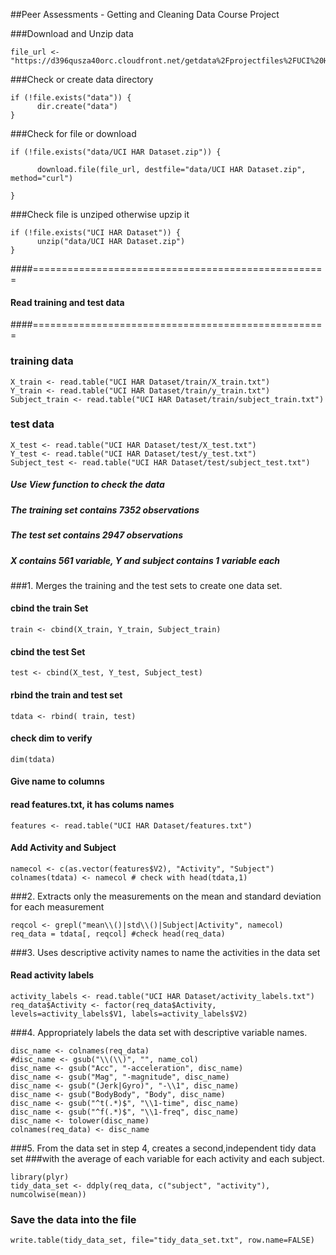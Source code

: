 
##Peer Assessments - Getting and Cleaning Data Course Project

###Download and Unzip data

```{r}
file_url <- "https://d396qusza40orc.cloudfront.net/getdata%2Fprojectfiles%2FUCI%20HAR%20Dataset.zip"
```


###Check or create data directory

```{r}
if (!file.exists("data")) {
      dir.create("data")
}
```
###Check for file or download

```{r}
if (!file.exists("data/UCI HAR Dataset.zip")) {
      
      download.file(file_url, destfile="data/UCI HAR Dataset.zip", method="curl")
      
}
```

###Check file is unziped otherwise upzip it

```{r}
if (!file.exists("UCI HAR Dataset")) {
      unzip("data/UCI HAR Dataset.zip")
}
```
####===================================================
#### Read training and test data
####===================================================

### training data

```{r}
X_train <- read.table("UCI HAR Dataset/train/X_train.txt")
Y_train <- read.table("UCI HAR Dataset/train/y_train.txt")
Subject_train <- read.table("UCI HAR Dataset/train/subject_train.txt")

```
### test data

```{r}
X_test <- read.table("UCI HAR Dataset/test/X_test.txt")
Y_test <- read.table("UCI HAR Dataset/test/y_test.txt")
Subject_test <- read.table("UCI HAR Dataset/test/subject_test.txt")
```
##### Use View function to check the data
##### The training set contains 7352 observations
##### The test set contains 2947 observations
##### X contains 561 variable, Y and subject contains 1 variable each

###1. Merges the training and the test sets to create one data set.

#### cbind the train Set

```{r}
train <- cbind(X_train, Y_train, Subject_train)
```

#### cbind the test Set

```{r}
test <- cbind(X_test, Y_test, Subject_test)
```

#### rbind the train and test set

```{r}
tdata <- rbind( train, test) 
```

#### check dim to verify

```{r}
dim(tdata)
```

#### Give name to columns

#### read features.txt, it has colums names

```{r}
features <- read.table("UCI HAR Dataset/features.txt")
```

#### Add Activity and Subject

```{r}
namecol <- c(as.vector(features$V2), "Activity", "Subject")
colnames(tdata) <- namecol # check with head(tdata,1)
```

###2. Extracts only the measurements on the mean and standard deviation for each measurement

```{r}
reqcol <- grepl("mean\\()|std\\()|Subject|Activity", namecol)
req_data = tdata[, reqcol] #check head(req_data)
```
###3. Uses descriptive activity names to name the activities in the data set

#### Read activity labels

```{r}
activity_labels <- read.table("UCI HAR Dataset/activity_labels.txt")
req_data$Activity <- factor(req_data$Activity, levels=activity_labels$V1, labels=activity_labels$V2)
```

###4. Appropriately labels the data set with descriptive variable names.

```{r}
disc_name <- colnames(req_data)
#disc_name <- gsub("\\(\\)", "", name_col)
disc_name <- gsub("Acc", "-acceleration", disc_name)
disc_name <- gsub("Mag", "-magnitude", disc_name)
disc_name <- gsub("(Jerk|Gyro)", "-\\1", disc_name)
disc_name <- gsub("BodyBody", "Body", disc_name)
disc_name <- gsub("^t(.*)$", "\\1-time", disc_name)
disc_name <- gsub("^f(.*)$", "\\1-freq", disc_name)
disc_name <- tolower(disc_name)
colnames(req_data) <- disc_name
```
###5. From the data set in step 4, creates a second,independent tidy data set
###with the average of each variable for each activity and each subject.

```{r}
library(plyr)
tidy_data_set <- ddply(req_data, c("subject", "activity"), numcolwise(mean))
```
### Save the data into the file

```{r}
write.table(tidy_data_set, file="tidy_data_set.txt", row.name=FALSE)
```


